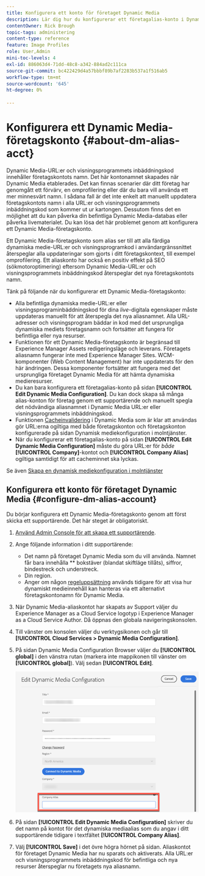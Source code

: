 ```yaml
---
title: Konfigurera ett konto för företaget Dynamic Media
description: Lär dig hur du konfigurerar ett företagalias-konto i Dynamic Media.
contentOwner: Rick Brough
topic-tags: administering
content-type: reference
feature: Image Profiles
role: User,Admin
mini-toc-levels: 4
exl-id: 886063d4-71dd-48c8-a342-884ad2c111ca
source-git-commit: bc422429d4a57bbbf89b7af2283b537a1f516ab5
workflow-type: tm+mt
source-wordcount: '645'
ht-degree: 0%

---
```


# Konfigurera ett Dynamic Media-företagskonto {#about-dm-alias-acct}

<!-- hide: yes
hidefromtoc: yes 
-->

<!-- 
>[!NOTE]
>
>This feature to create a Dynamic Media company alias account is in the Prerelease Channel for January 2022. See [Prerelease Channel documentation](https://experienceleague.adobe.com/docs/experience-manager-cloud-service/content/release-notes/prerelease.html?lang=sv-SE#enable-prerelease) for information on how to enable the feature for your environment. The feature is generally available in the February 2022 release. 
-->

Dynamic Media-URL:er och visningsprogrammets inbäddningskod innehåller företagskontots namn. Det här kontonamnet skapades när Dynamic Media etablerades. Det kan finnas scenarier där ditt företag har genomgått ett förvärv, en omprofilering eller där du bara vill använda ett mer minnesvärt namn. I sådana fall är det inte enkelt att manuellt uppdatera företagskontots namn i alla URL:er och visningsprogrammets inbäddningskod som kommer ut ur kartongen. Dessutom finns det en möjlighet att du kan påverka din befintliga Dynamic Media-databas eller påverka livematerialet. Du kan lösa det här problemet genom att konfigurera ett Dynamic Media-företagskonto.

Ett Dynamic Media-företagskonto som alias ser till att alla färdiga dynamiska medie-URL:er och visningsprogramkod i användargränssnittet återspeglar alla uppdateringar som gjorts i ditt företagskontext, till exempel omprofilering. Ett aliaskonto har också en positiv effekt på SEO (sökmotoroptimering) eftersom Dynamic Media-URL:er och visningsprogrammets inbäddningskod återspeglar det nya företagskontots namn.

Tänk på följande när du konfigurerar ett Dynamic Media-företagskonto:

* Alla befintliga dynamiska medie-URL:er eller visningsprograminbäddningskod för dina *live*-digitala egenskaper måste uppdateras manuellt för att återspegla det nya aliasnamnet. Alla URL-adresser och visningsprogram bäddar in kod med det ursprungliga dynamiska mediets företagsnamn och fortsätter att fungera för befintliga eller nya resurser.
* Funktionen för ett Dynamic Media-företagskonto är begränsad till Experience Manager Assets redigeringsläge och leverans. Företagets aliasnamn fungerar inte med Experience Manager Sites. WCM-komponenter (Web Content Management) har inte uppdaterats för den här ändringen. Dessa komponenter fortsätter att fungera med det ursprungliga företaget Dynamic Media för att hämta dynamiska medieresurser.
* Du kan bara konfigurera ett företagalias-konto på sidan **[!UICONTROL Edit Dynamic Media Configuration]**. Du kan dock skapa så många alias-konton för företag genom ett supportärende och manuellt spegla det nödvändiga aliasnamnet i Dynamic Media URL:er eller visningsprogrammets inbäddningskod.
* Funktionen [Cacheinvalidering](/help/assets/dynamic-media/invalidate-cdn-cache-dynamic-media.md) i Dynamic Media som är klar att användas gör URL:erna ogiltiga med både företagskonton och företagskonton konfigurerade på sidan Dynamisk mediekonfiguration i molntjänster.
* När du konfigurerar ett företagalias-konto på sidan **[!UICONTROL Edit Dynamic Media Configuration]** måste du göra URL:er för *både* **[!UICONTROL Company]**-kontot och **[!UICONTROL Company Alias]** ogiltiga samtidigt för att cacheminnet ska lyckas.

Se även [Skapa en dynamisk mediekonfiguration i molntjänster](/help/assets/dynamic-media/config-dm.md#configuring-dynamic-media-cloud-services)

## Konfigurera ett konto för företaget Dynamic Media {#configure-dm-alias-account}

Du börjar konfigurera ett Dynamic Media-företagskonto genom att först skicka ett supportärende. Det här steget är obligatoriskt.

1. [Använd Admin Console för att skapa ett supportärende](https://helpx.adobe.com/se/enterprise/using/support-for-experience-cloud.html).
1. Ange följande information i ditt supportärende:

   * Det namn på företaget Dynamic Media som du vill använda. Namnet får bara innehålla ** bokstäver (blandat skiftläge tillåts), siffror, bindestreck och understreck.
   * Din region.
   * Anger om någon [regeluppsättning](/help/assets/dynamic-media/using-rulesets-to-transform-urls.md) används tidigare för att visa hur dynamiskt medieinnehåll kan hanteras via ett alternativt företagskontonamn för Dynamic Media.

1. När Dynamic Media-aliaskontot har skapats av Support väljer du Experience Manager as a Cloud Service logotyp i Experience Manager as a Cloud Service Author. Då öppnas den globala navigeringskonsolen.
1. Till vänster om konsolen väljer du verktygsikonen och går till **[!UICONTROL Cloud Services > Dynamic Media Configuration]**.
1. På sidan Dynamic Media Configuration Browser väljer du **[!UICONTROL global]** i den vänstra rutan (markera inte mappikonen till vänster om **[!UICONTROL global]**). Välj sedan **[!UICONTROL Edit]**.

   ![Textfältet Alias för företag för dynamiska media](/help/assets/assets-dm/dm-company-alias.png)

1. På sidan **[!UICONTROL Edit Dynamic Media Configuration]** skriver du det namn på kontot för det dynamiska mediaalias som du angav i ditt supportärende tidigare i textfältet **[!UICONTROL Company Alias]**.
1. Välj **[!UICONTROL Save]** i det övre högra hörnet på sidan.
Aliaskontot för företaget Dynamic Media har nu sparats och aktiverats. Alla URL:er och visningsprogrammets inbäddningskod för befintliga och nya resurser återspeglar nu företagets nya aliasnamn.